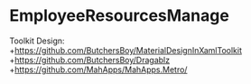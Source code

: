 # EmployeeResourcesManage
Toolkit Design: 
+https://github.com/ButchersBoy/MaterialDesignInXamlToolkit
+https://github.com/ButchersBoy/Dragablz
+https://github.com/MahApps/MahApps.Metro/
